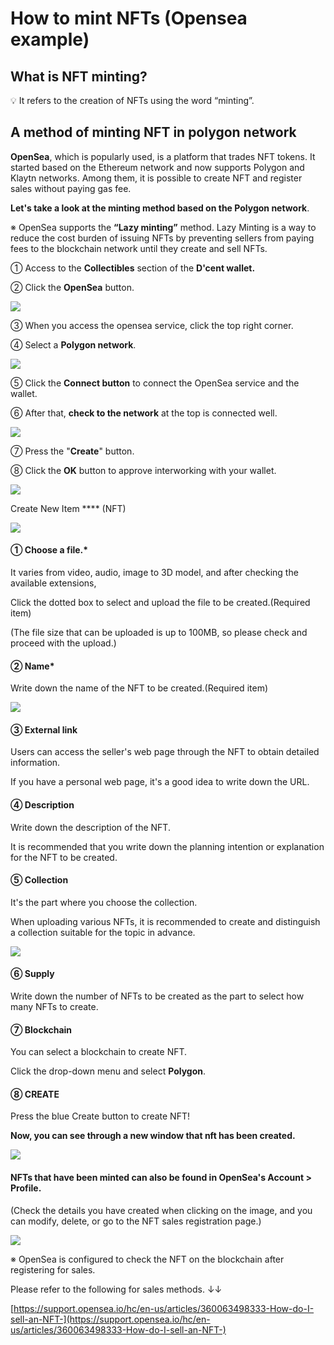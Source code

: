 # How to mint NFTs (Opensea example)

## What is NFT minting? &#x20;

💡 It refers to the creation of NFTs using the word “minting”.



## A method of minting NFT in polygon network

**OpenSea**, which is popularly used, is a platform that trades NFT tokens. It started based on the Ethereum network and now supports Polygon and Klaytn networks. Among them, it is possible to create NFT and register sales without paying gas fee.&#x20;

**Let's take a look at the minting method based on the Polygon network**.

※ OpenSea supports the **“Lazy minting”** method. Lazy Minting is a way to reduce the cost burden of issuing NFTs by preventing sellers from paying fees to the blockchain network until they create and sell NFTs.



① Access to the **Collectibles** section of the **D'cent wallet.**

② Click the **OpenSea** button.

![](<../.gitbook/assets/1 (14).png>)

③ When you access the opensea service, click the top right corner.

④ Select a **Polygon network**.

![](<../.gitbook/assets/2 (12).png>)

⑤ Click the **Connect button** to connect the OpenSea service and the wallet.

⑥ After that, **check to the network** at the top is connected well.

![](<../.gitbook/assets/3 (12).png>)

⑦ Press the "**Create**" button.

⑧ Click the **OK** button to approve interworking with your wallet.

![](<../.gitbook/assets/4 (7).png>)



Create New Item **** (NFT)

![](<../.gitbook/assets/5 (6).png>)

#### ① Choose a file.\*

It varies from video, audio, image to 3D model, and after checking the available extensions,

Click the dotted box to select and upload the file to be created.(Required item)

(The file size that can be uploaded is up to 100MB, so please check and proceed with the upload.)

#### ② Name\*

Write down the name of the NFT to be created.(Required item)

![](<../.gitbook/assets/6 (5).png>)

#### ③ External link

Users can access the seller's web page through the NFT to obtain detailed information.

If you have a personal web page, it's a good idea to write down the URL.

#### ④ Description

Write down the description of the NFT.

It is recommended that you write down the planning intention or explanation for the NFT to be created.

#### ⑤ Collection

It's the part where you choose the collection.

When uploading various NFTs, it is recommended to create and distinguish a collection suitable for the topic in advance.

![](<../.gitbook/assets/7 (5).png>)

#### ⑥ **Supply**

Write down the number of NFTs to be created as the part to select how many NFTs to create.

#### ⑦ Blockchain

You can select a blockchain to create NFT.

Click the drop-down menu and select **Polygon**.

#### ⑧ CREATE

Press the blue Create button to create NFT!



**Now, you can see through a new window that nft has been created.**

![](<../.gitbook/assets/8 (5).png>)

#### NFTs that have been minted can also be found in OpenSea's Account > Profile.

(Check the details you have created when clicking on the image, and you can modify, delete, or go to the NFT sales registration page.)

![](<../.gitbook/assets/10 (5).png>)

※ OpenSea is configured to check the NFT on the blockchain after registering for sales.

Please refer to the following for sales methods. ↓↓

[https://support.opensea.io/hc/en-us/articles/360063498333-How-do-I-sell-an-NFT-](https://support.opensea.io/hc/en-us/articles/360063498333-How-do-I-sell-an-NFT-)
